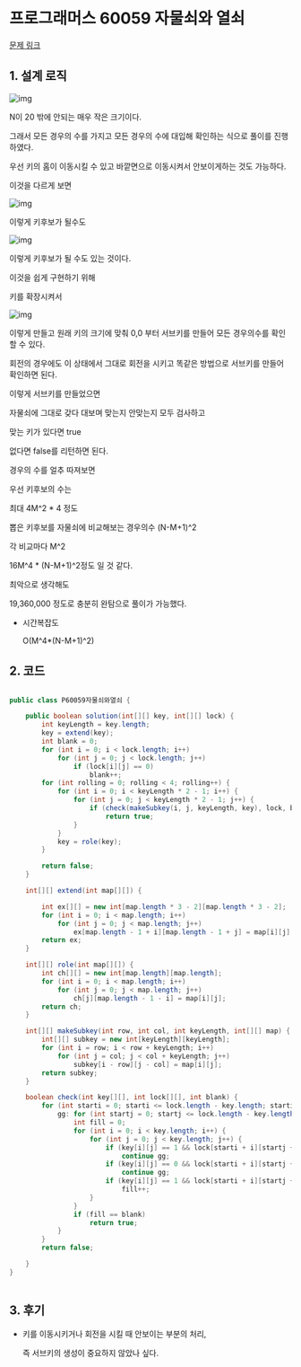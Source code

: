 # 프로그래머스 60059 자물쇠와 열쇠

[문제 링크](https://programmers.co.kr/learn/courses/30/lessons/60059)





## 1. 설계 로직



![img](https://blog.kakaocdn.net/dn/drgvgv/btq9zFndzBp/njkutl5v4Q6GKZKeo9h8D1/img.png)



N이 20 밖에 안되는 매우 작은 크기이다.

 

그래서 모든 경우의 수를 가지고 모든 경우의 수에 대입해 확인하는 식으로 풀이를 진행하였다.

 

 

우선 키의 홈이 이동시킬 수 있고 바깥면으로 이동시켜서 안보이게하는 것도 가능하다.

이것을 다르게 보면



![img](https://blog.kakaocdn.net/dn/sjb7Y/btq9AirqveI/CXtZfI5yPDQtEQBj7ujkDK/img.png)



이렇게 키후보가 될수도

 



![img](https://blog.kakaocdn.net/dn/b3f5Ym/btq9x6ZAgrq/RJJGj2auKnVDzF5XolA2K1/img.png)



이렇게 키후보가 될 수도 있는 것이다.

 

이것을 쉽게 구현하기 위해

키를 확장시켜서



![img](https://blog.kakaocdn.net/dn/sIryA/btq9C83gUOE/NrU6aMBcLisOukgNM0w2ok/img.png)



이렇게 만들고 원래 키의 크기에 맞춰 0,0 부터 서브키를 만들어 모든 경우의수를 확인할 수 있다.

회전의 경우에도 이 상태에서 그대로 회전을 시키고 똑같은 방법으로 서브키를 만들어 확인하면 된다.

이렇게 서브키를 만들었으면

 

자물쇠에 그대로 갖다 대보며 맞는지 안맞는지 모두 검사하고

맞는 키가 있다면 true

없다면 false를 리턴하면 된다.

 

 

 

경우의 수를 얼추 따져보면

우선 키후보의 수는

최대 4M^2 * 4 정도

뽑은 키후보를 자물쇠에 비교해보는 경우의수 (N-M+1)^2

각 비교마다 M^2

16M^4 * (N-M+1)^2정도 일 것 같다.

 

최악으로 생각해도

19,360,000 정도로 충분히 완탐으로 풀이가 가능했다.

- 시간복잡도

  O(M^4*(N-M+1)^2) 

## 2. 코드

```java

public class P60059자물쇠와열쇠 {

	public boolean solution(int[][] key, int[][] lock) {
		int keyLength = key.length;
		key = extend(key);
		int blank = 0;
		for (int i = 0; i < lock.length; i++)
			for (int j = 0; j < lock.length; j++)
				if (lock[i][j] == 0)
					blank++;
		for (int rolling = 0; rolling < 4; rolling++) {
			for (int i = 0; i < keyLength * 2 - 1; i++) {
				for (int j = 0; j < keyLength * 2 - 1; j++) {
					if (check(makeSubkey(i, j, keyLength, key), lock, blank))
						return true;
				}
			}
			key = role(key);
		}

		return false;
	}

	int[][] extend(int map[][]) {

		int ex[][] = new int[map.length * 3 - 2][map.length * 3 - 2];
		for (int i = 0; i < map.length; i++)
			for (int j = 0; j < map.length; j++)
				ex[map.length - 1 + i][map.length - 1 + j] = map[i][j];
		return ex;
	}

	int[][] role(int map[][]) {
		int ch[][] = new int[map.length][map.length];
		for (int i = 0; i < map.length; i++)
			for (int j = 0; j < map.length; j++)
				ch[j][map.length - 1 - i] = map[i][j];
		return ch;
	}

	int[][] makeSubkey(int row, int col, int keyLength, int[][] map) {
		int[][] subkey = new int[keyLength][keyLength];
		for (int i = row; i < row + keyLength; i++)
			for (int j = col; j < col + keyLength; j++)
				subkey[i - row][j - col] = map[i][j];
		return subkey;
	}

	boolean check(int key[][], int lock[][], int blank) {
		for (int starti = 0; starti <= lock.length - key.length; starti++) {
			gg: for (int startj = 0; startj <= lock.length - key.length; startj++) {
				int fill = 0;
				for (int i = 0; i < key.length; i++) {
					for (int j = 0; j < key.length; j++) {
						if (key[i][j] == 1 && lock[starti + i][startj + j] == 1)
							continue gg;
						if (key[i][j] == 0 && lock[starti + i][startj + j] == 0)
							continue gg;
						if (key[i][j] == 1 && lock[starti + i][startj + j] == 0)
							fill++;
					}
				}
				if (fill == blank)
					return true;
			}
		}
		return false;

	}
}



```



## 3. 후기

- 키를 이동시키거나 회전을 시킬 때 안보이는 부분의 처리,

  즉 서브키의 생성이 중요하지 않았나 싶다.
